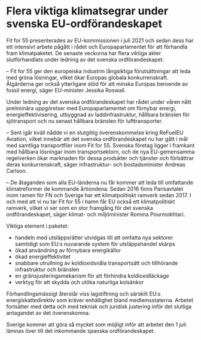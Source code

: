 # Flera viktiga klimatsegrar under svenska EU-ordförandeskapet

Fit for 55 presenterades av EU-kommissionen i juli 2021 och sedan dess har ett intensivt arbete pågått i rådet och Europaparlamentet för att förhandla fram klimatpaketet. De senaste veckorna har flera viktiga akter slutförhandlats under ledning av det svenska ordförandeskapet.

– Fit for 55 ger den europeiska industrin långsiktiga förutsättningar att leda med gröna lösningar, vilket ökar Europas globala konkurrenskraft. Åtgärderna ger också ytterligare stöd för att minska Europas beroende av fossil energi, säger EU-minister Jessika Roswall.

Under ledning av det svenska ordförandeskapet har rådet under våren nått preliminära uppgörelser med Europaparlamentet om förnybar energi, energieffektivisering, utbyggnad av laddinfrastruktur, hållbara bränslen för sjötransport och nu senast hållbara bränslen för lufttransporter.

– Sent igår kväll nådde vi en slutgiltig överenskommelse kring ReFuelEU Aviation, vilket innebär att det svenska ordförandeskapet nu har gått i mål med samtliga transportfiler inom Fit for 55. Svenska företag ligger i framkant med hållbara lösningar inom transportsektorn, och de nya EU-gemensamma regelverken ökar marknaden för dessa produkter och tjänster och förbättrar deras konkurrenskraft, säger infrastruktur- och bostadsminister Andreas Carlson.

– De åtaganden som alla EU-länderna nu får kommer att leda till omfattande klimatreformer de kommande årtiondena. Sedan 2016 finns Parisavtalet inom ramen för FN och Sverige har ett klimatpolitiskt ramverk sedan 2017. I och med att vi nu tar Fit for 55 i hamn får EU också ett klimatpolitiskt ramverk, vilket vi ser som en stor framgång för det svenska ordförandeskapet, säger klimat- och miljöminister Romina Pourmokhtari.

Viktiga element i paketet:

* handeln med utsläppsrätter utvidgas till att omfatta nya sektorer samtidigt som EU:s nuvarande system för utsläppshandel skärps
* ökad användning av förnybara energikällor
* ökad energieffektivitet
* snabbare utrullning av koldioxidsnåla transportsätt och tillhörande infrastruktur och bränslen
* en gränsjusteringsmekanism för att förhindra koldioxidläckage
* verktyg för att skydda och utöka naturliga kolsänkor

Förhandlingsmässigt återstår viss lagstiftning och särskilt EU:s energiskattedirektiv som kräver enhällighet bland medlemsstaterna. Arbetet fortsätter med detta och med teknisk och juridisk justering inför det slutliga antagandet av det överenskomna.

Sverige kommer att göra så mycket som möjligt inför att arbetet den 1 juli lämnas över till det inkommande spanska ordförandeskapet.
